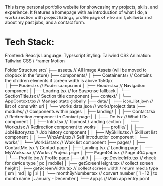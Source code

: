 This is my personal portfolio website for showcasing my projects, skills, and experience. It features a homepage with an introduction of what I do, a works section with project listings, profile page of who am I, skillsets and about my past jobs, and a contact form.

# Tech Stack: #
Frontend: Reactjs
Language: Typescript
Styling: Tailwind CSS
Animation: Tailwind CSS / Framer Motion

Folder Structure
src/
├── assets/                     // All Image Assets (will be moved to dropbox in the future)
├── components/
│   ├── Container.tsx           // Contains the children elements if screen width is above 1550px  
│   ├── Footer.tsx              // Footer component
│   ├── Header.tsx              // Navigation component
│   ├── Loading.tsx             // for Suspense fallback 
│   └── SectionTitle.tsx        // Section title component
├── context/
│   └── AppContext.tsx          // Manage state globally
├── data/
│   ├── icon_list.json          // list of icons with url
│   └── works_data.json         // works/project data
├── modules/                // Components within pages
│   ├── landing/
│   │   ├── Contact.tsx         // Redirection component to Contact page
│   │   ├── IDo.tsx             // What I Do component
│   │   ├── Intro.tsx           // Topmost / landing section
│   │   └── Works.tsx           // Redirection component to works
│   ├── profile/
│   │   ├── JobHistory.tsx      // Job history component
│   │   ├── MySkills.tsx        // Skill set list component
│   │   └── WhoAmI.tsx          // Self introduction component
│   └── works/
│       └── WorkList.tsx        // Work list component
├── pages/
│   ├── ContactMe.tsx           // Contact page
│   ├── Landing.tsx             // Landing page
│   ├── MyWorks.tsx             // Works / Project page
│   ├── Page404.tsx             // Page 404 page
│   └── Profile.tsx             // Profile page
├── util/
│   ├── getDeviceInfo.tsx       // check for device type [ pc | mobile]
│   ├── getScreenHeight.tsx     // collect screen height
│   ├── getScreenWidth.tsx      // collect screen width / return media type [ sm | md | lg | xl ] 
│   └── monthByNumber.tsx       // convert number [ 1 - 12 ] to month name [ January - December ]
└── App.js                  // Main app entry point
